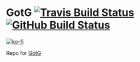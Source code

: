 # GotG [![Travis Build Status](https://img.shields.io/travis/phi-fell/march?label=Travis&style=flat)](https://travis-ci.org/phi-fell/march) [![GitHub Build Status](https://img.shields.io/github/workflow/status/phi-fell/march/run%20CI?label=CI)](https://github.com/phi-fell/march/actions?query=workflow%3A%22run+CI%22)
[![ko-fi](https://www.ko-fi.com/img/githubbutton_sm.svg)](https://ko-fi.com/P5P31LH97)

Repo for [GotG](https://gotg.io)
